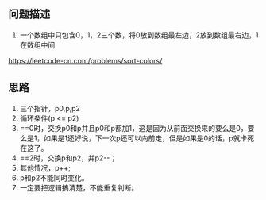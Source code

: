 ## 问题描述
1. 一个数组中只包含0，1，2三个数，将0放到数组最左边，2放到数组最右边，1在数组中间

https://leetcode-cn.com/problems/sort-colors/
## 思路
1. 三个指针，p0,p,p2
2. 循环条件(p <= p2)
3. ==0时，交换p0和p并且p0和p都加1，这是因为从前面交换来的要么是0，要么是1，如果是1还好说，下一次p还可以向前走，但是如果是0的话，p就卡死在这了。
4. ==2时，交换p和p2，并p2--；
5. 其他情况，p++;
6. p和p2不能同时变化。
7. 一定要把逻辑搞清楚，不能重复判断。
